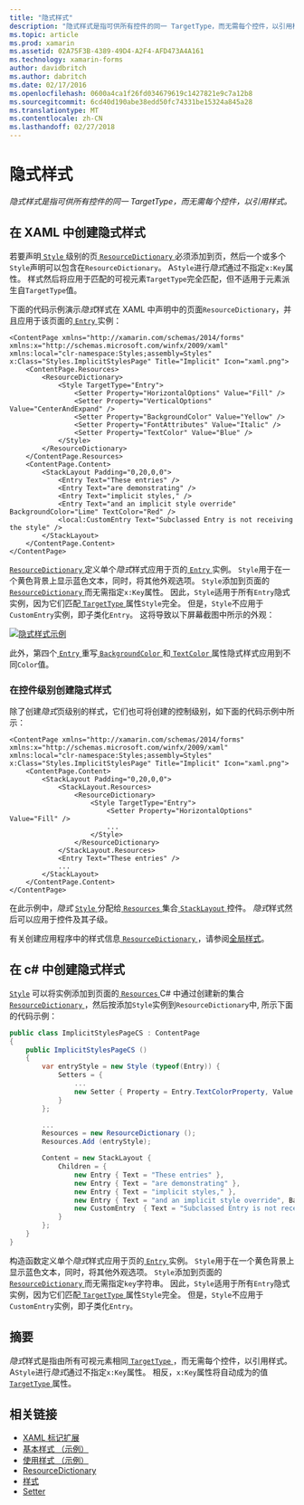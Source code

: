 ```yaml
---
title: "隐式样式"
description: "隐式样式是指可供所有控件的同一 TargetType，而无需每个控件，以引用样式。"
ms.topic: article
ms.prod: xamarin
ms.assetid: 02A75F3B-4389-49D4-A2F4-AFD473A4A161
ms.technology: xamarin-forms
author: davidbritch
ms.author: dabritch
ms.date: 02/17/2016
ms.openlocfilehash: 0600a4ca1f26fd034679619c1427821e9c7a12b8
ms.sourcegitcommit: 6cd40d190abe38edd50fc74331be15324a845a28
ms.translationtype: MT
ms.contentlocale: zh-CN
ms.lasthandoff: 02/27/2018
---
```

# <a name="implicit-styles"></a>隐式样式

_隐式样式是指可供所有控件的同一 TargetType，而无需每个控件，以引用样式。_

## <a name="creating-an-implicit-style-in-xaml"></a>在 XAML 中创建隐式样式

若要声明[ `Style` ](https://developer.xamarin.com/api/type/Xamarin.Forms.Style/)级别的页[ `ResourceDictionary` ](https://developer.xamarin.com/api/type/Xamarin.Forms.ResourceDictionary/)必须添加到页，然后一个或多个`Style`声明可以包含在`ResourceDictionary`。 A`Style`进行*隐式*通过不指定`x:Key`属性。 样式然后将应用于匹配的可视元素`TargetType`完全匹配，但不适用于元素派生自`TargetType`值。

下面的代码示例演示*隐式*样式在 XAML 中声明中的页面`ResourceDictionary`，并且应用于该页面的[ `Entry` ](https://developer.xamarin.com/api/type/Xamarin.Forms.Entry/)实例：

```xaml
<ContentPage xmlns="http://xamarin.com/schemas/2014/forms" xmlns:x="http://schemas.microsoft.com/winfx/2009/xaml" xmlns:local="clr-namespace:Styles;assembly=Styles" x:Class="Styles.ImplicitStylesPage" Title="Implicit" Icon="xaml.png">
    <ContentPage.Resources>
        <ResourceDictionary>
            <Style TargetType="Entry">
                <Setter Property="HorizontalOptions" Value="Fill" />
                <Setter Property="VerticalOptions" Value="CenterAndExpand" />
                <Setter Property="BackgroundColor" Value="Yellow" />
                <Setter Property="FontAttributes" Value="Italic" />
                <Setter Property="TextColor" Value="Blue" />
            </Style>
        </ResourceDictionary>
    </ContentPage.Resources>
    <ContentPage.Content>
        <StackLayout Padding="0,20,0,0">
            <Entry Text="These entries" />
            <Entry Text="are demonstrating" />
            <Entry Text="implicit styles," />
            <Entry Text="and an implicit style override" BackgroundColor="Lime" TextColor="Red" />
            <local:CustomEntry Text="Subclassed Entry is not receiving the style" />
        </StackLayout>
    </ContentPage.Content>
</ContentPage>
```

[ `ResourceDictionary` ](https://developer.xamarin.com/api/type/Xamarin.Forms.ResourceDictionary/)定义单个*隐式*样式应用于页的[ `Entry` ](https://developer.xamarin.com/api/type/Xamarin.Forms.Entry/)实例。 `Style`用于在一个黄色背景上显示蓝色文本，同时，将其他外观选项。 `Style`添加到页面的[ `ResourceDictionary` ](https://developer.xamarin.com/api/type/Xamarin.Forms.ResourceDictionary/)而无需指定`x:Key`属性。 因此，`Style`适用于所有`Entry`隐式实例，因为它们匹配[ `TargetType` ](https://developer.xamarin.com/api/property/Xamarin.Forms.Style.TargetType/)属性`Style`完全。 但是，`Style`不应用于`CustomEntry`实例，即子类化`Entry`。 这将导致以下屏幕截图中所示的外观：

[![](implicit-images/implicit-styles.png "隐式样式示例")](implicit-images/implicit-styles-large.png "隐式样式示例")

此外，第四个[ `Entry` ](https://developer.xamarin.com/api/type/Xamarin.Forms.Entry/)重写[ `BackgroundColor` ](https://developer.xamarin.com/api/property/Xamarin.Forms.VisualElement.BackgroundColor/)和[ `TextColor` ](https://developer.xamarin.com/api/property/Xamarin.Forms.Entry.TextColor/)属性隐式样式应用到不同`Color`值。

### <a name="creating-an-implicit-style-at-the-control-level"></a>在控件级别创建隐式样式

除了创建*隐式*页级别的样式，它们也可将创建的控制级别，如下面的代码示例中所示：

```xaml
<ContentPage xmlns="http://xamarin.com/schemas/2014/forms" xmlns:x="http://schemas.microsoft.com/winfx/2009/xaml" xmlns:local="clr-namespace:Styles;assembly=Styles" x:Class="Styles.ImplicitStylesPage" Title="Implicit" Icon="xaml.png">
    <ContentPage.Content>
        <StackLayout Padding="0,20,0,0">
            <StackLayout.Resources>
                <ResourceDictionary>
                    <Style TargetType="Entry">
                        <Setter Property="HorizontalOptions" Value="Fill" />
                        ...
                    </Style>
                </ResourceDictionary>
            </StackLayout.Resources>
            <Entry Text="These entries" />
            ...
        </StackLayout>
    </ContentPage.Content>
</ContentPage>
```

在此示例中，*隐式* [ `Style` ](https://developer.xamarin.com/api/type/Xamarin.Forms.Style/)分配给[ `Resources` ](https://developer.xamarin.com/api/property/Xamarin.Forms.VisualElement.Resources/)集合[ `StackLayout` ](https://developer.xamarin.com/api/type/Xamarin.Forms.StackLayout/)控件。 *隐式*样式然后可以应用于控件及其子级。

有关创建应用程序中的样式信息[ `ResourceDictionary` ](https://developer.xamarin.com/api/type/Xamarin.Forms.ResourceDictionary/)，请参阅[全局样式](~/xamarin-forms/user-interface/styles/application.md)。

## <a name="creating-an-implicit-style-in-c35"></a>在 c&#35; 中创建隐式样式

[`Style`](https://developer.xamarin.com/api/type/Xamarin.Forms.Style/) 可以将实例添加到页面的[ `Resources` ](https://developer.xamarin.com/api/property/Xamarin.Forms.VisualElement.Resources/) C# 中通过创建新的集合[ `ResourceDictionary` ](https://developer.xamarin.com/api/type/Xamarin.Forms.ResourceDictionary/)，然后按添加`Style`实例到`ResourceDictionary`中, 所示下面的代码示例：

```csharp
public class ImplicitStylesPageCS : ContentPage
{
    public ImplicitStylesPageCS ()
    {
        var entryStyle = new Style (typeof(Entry)) {
            Setters = {
                ...
                new Setter { Property = Entry.TextColorProperty, Value = Color.Blue }
            }
        };

        ...
        Resources = new ResourceDictionary ();
        Resources.Add (entryStyle);

        Content = new StackLayout {
            Children = {
                new Entry { Text = "These entries" },
                new Entry { Text = "are demonstrating" },
                new Entry { Text = "implicit styles," },
                new Entry { Text = "and an implicit style override", BackgroundColor = Color.Lime, TextColor = Color.Red },
                new CustomEntry  { Text = "Subclassed Entry is not receiving the style" }
            }
        };
    }
}
```

构造函数定义单个*隐式*样式应用于页的[ `Entry` ](https://developer.xamarin.com/api/type/Xamarin.Forms.Entry/)实例。 `Style`用于在一个黄色背景上显示蓝色文本，同时，将其他外观选项。 `Style`添加到页面的[ `ResourceDictionary` ](https://developer.xamarin.com/api/type/Xamarin.Forms.ResourceDictionary/)而无需指定`key`字符串。 因此，`Style`适用于所有`Entry`隐式实例，因为它们匹配[ `TargetType` ](https://developer.xamarin.com/api/property/Xamarin.Forms.Style.TargetType/)属性`Style`完全。 但是，`Style`不应用于`CustomEntry`实例，即子类化`Entry`。

## <a name="summary"></a>摘要

*隐式*样式是指由所有可视元素相同[ `TargetType` ](https://developer.xamarin.com/api/property/Xamarin.Forms.Style.TargetType/)，而无需每个控件，以引用样式。 A`Style`进行*隐式*通过不指定`x:Key`属性。 相反，`x:Key`属性将自动成为的值[ `TargetType` ](https://developer.xamarin.com/api/property/Xamarin.Forms.Style.TargetType/)属性。



## <a name="related-links"></a>相关链接

- [XAML 标记扩展](~/xamarin-forms/xaml/xaml-basics/xaml-markup-extensions.md)
- [基本样式 （示例）](https://developer.xamarin.com/samples/xamarin-forms/UserInterface/Styles/BasicStyles/)
- [使用样式 （示例）](https://developer.xamarin.com/samples/xamarin-forms/WorkingWithStyles/)
- [ResourceDictionary](https://developer.xamarin.com/api/type/Xamarin.Forms.ResourceDictionary/)
- [样式](https://developer.xamarin.com/api/type/Xamarin.Forms.Style/)
- [Setter](https://developer.xamarin.com/api/type/Xamarin.Forms.Setter/)

